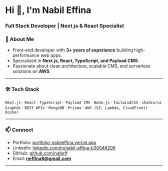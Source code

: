 <h1 align="left">Hi 👋, I'm Nabil Effina</h1>
<h3 align="left">Full Stack Developer | Next.js & React Specialist</h3>



### 🚀 About Me
- Front-end developer with **3+ years of experience** building high-performance web apps.  
- Specialized in **Next.js, React, TypeScript, and Payload CMS**.  
- Passionate about clean architecture, scalable CMS, and serverless solutions on **AWS**.  

---

### 🛠️ Tech Stack
`Next.js` · `React` · `TypeScript` · `Payload CMS` · `Node.js` · `TailwindCSS` · `shadcn/ui`  
`GraphQL` · `REST APIs` · `MongoDB` · `Prisma` · `AWS (S3, Lambda, CloudFront)` · `Docker`

---

### 📫 Connect
- Portfolio: [portfolio-nabileffina.vercel.app](https://portfolio-nabileffina.vercel.app/)  
- LinkedIn: [linkedin.com/in/nabil-effina-b30546206](https://www.linkedin.com/in/nabil-effina-b30546206)  
- GitHub: [github.com/nabeff](https://github.com/nabeff)  
- Email: **neffina8@gmail.com**

---
